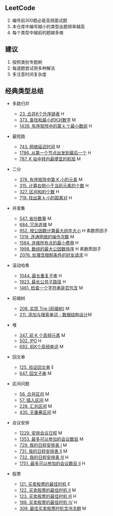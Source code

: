 ## LeetCode
2.  编号前300题必是高频面试题
3.  本仓库中编号越小的类型出题频率越高
4.  每个类型中越前的题越多做
## 建议
1. 按照类别专题刷
2. 每道题尝试用多种解法
4. 多注意时间复杂度

## 经典类型总结

-   多路归并
    -   [23. 合并K个升序链表](https://leetcode-cn.com/problems/merge-k-sorted-lists) H
    -   [373. 查找和最小的K对数字](https://leetcode-cn.com/problems/find-k-pairs-with-smallest-sums) M
    -   [1439. 有序矩阵中的第 k 个最小数组](https://leetcode-cn.com/problems/find-the-kth-smallest-sum-of-a-matrix-with-sorted-rows) H
-   最短路
    -   [743. 网络延迟时间](https://leetcode-cn.com/problems/network-delay-time) M
    -   [1786. 从第一个节点出发到最后一个](https://leetcode-cn.com/problems/number-of-restricted-paths-from-first-to-last-node) H
    -   [787. K 站中转内最便宜的航班](https://leetcode-cn.com/problems/cheapest-flights-within-k-stops) M
-   二分
    -   [378. 有序矩阵中第 K 小的元素](https://leetcode-cn.com/problems/kth-smallest-element-in-a-sorted-matrix/) M
    -   [315. 计算右侧小于当前元素的个数](https://leetcode-cn.com/problems/count-of-smaller-numbers-after-self/) H
    -   [327. 区间和的个数](https://leetcode-cn.com/problems/count-of-range-sum/) H
    -   [719. 找出第 k 小的距离对](https://leetcode-cn.com/problems/find-k-th-smallest-pair-distance/) H
-   并查集
    -   [547. 省份数量](https://leetcode-cn.com/problems/number-of-provinces/) M
    -   [684. 冗余连接](https://leetcode-cn.com/problems/redundant-connection/) M
    -   [952. 按公因数计算最大组件大小](https://leetcode-cn.com/problems/largest-component-size-by-common-factor/) H 素数质因子
    -   [1319. 连通网络的操作次数](https://leetcode-cn.com/problems/number-of-operations-to-make-network-connected/) M
    -   [1584. 连接所有点的最小费用](https://leetcode-cn.com/problems/min-cost-to-connect-all-points/) H
    -   [1998. 数组的最大公因数排序](https://leetcode-cn.com/problems/gcd-sort-of-an-array/) H 素数质因子
    -   [2076. 处理含限制条件的好友请求](https://leetcode-cn.com/problems/process-restricted-friend-requests/) H
-   滚动哈希
    -   [1044. 最长重复子串](https://leetcode-cn.com/problems/longest-duplicate-substring/) H
    -   [1923. 最长公共子路径](https://leetcode-cn.com/problems/longest-common-subpath/) H
    -   [1461. 检查一个字符串是否包含](https://leetcode-cn.com/problems/check-if-a-string-contains-all-binary-codes-of-size-k/) M
-   前缀树
    -   [208. 实现 Trie (前缀树)](https://leetcode-cn.com/problems/implement-trie-prefix-tree/) M
    -   [211. 添加与搜索单词 - 数据结构设计](https://leetcode-cn.com/problems/design-add-and-search-words-data-structure/)M
-   堆
    -   [347. 前 K 个高频元素](https://leetcode-cn.com/problems/top-k-frequent-elements/) M
    -   [502. IPO](https://leetcode-cn.com/problems/ipo/) H
    -   [692. 前K个高频单词](https://leetcode-cn.com/problems/top-k-frequent-words/) M

-   回文串
    -   [125. 验证回文串](https://leetcode-cn.com/problems/valid-palindrome/) E
    -   [647. 回文子串](https://leetcode-cn.com/problems/palindromic-substrings/) M
-   区间问题
    -   [56. 合并区间](https://leetcode-cn.com/problems/merge-intervals) M
    -   [57. 插入区间](https://leetcode-cn.com/problems/insert-interval) M
    -   [228. 汇总区间](https://leetcode-cn.com/problems/summary-ranges) M
    -   [435. 无重叠区间](https://leetcode-cn.com/problems/non-overlapping-intervals) M

-   会议安排
    -   [1229. 安排会议日程](https://leetcode-cn.com/problems/meeting-scheduler) M
    -   [1353. 最多可以参加的会议数目](https://leetcode-cn.com/problems/maximum-number-of-events-that-can-be-attended) M
    -   [729. 我的日程安排表 I](https://leetcode-cn.com/problems/my-calendar-i) M
    -   [731. 我的日程安排表 II](https://leetcode-cn.com/problems/my-calendar-ii) M
    -   [732. 我的日程安排表 III](https://leetcode-cn.com/problems/my-calendar-iii) H
    -   [1751. 最多可以参加的会议数目 II](https://leetcode-cn.com/problems/maximum-number-of-events-that-can-be-attended-ii) H

-   股票
    -   [121. 买卖股票的最佳时机](https://leetcode-cn.com/problems/best-time-to-buy-and-sell-stock) E
    -   [122. 买卖股票的最佳时机 II](https://leetcode-cn.com/problems/best-time-to-buy-and-sell-stock-ii) M
    -   [123. 买卖股票的最佳时机 III](https://leetcode-cn.com/problems/best-time-to-buy-and-sell-stock-iii) H
    -   [188. 买卖股票的最佳时机 IV](https://leetcode-cn.com/problems/best-time-to-buy-and-sell-stock-iv) H
    -   [309. 最佳买卖股票时机含冷冻期](https://leetcode-cn.com/problems/best-time-to-buy-and-sell-stock-with-cooldown) M